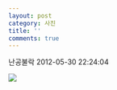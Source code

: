 ```yaml
---
layout: post
category: 사진
title: ''
comments: true
---
```

난공불락
2012-05-30 22:24:04


  

![][link0]

  


[link0]:https://t1.daumcdn.net/cfile/tistory/15445C394FC61F6E2C
